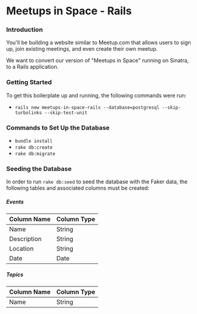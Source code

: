 # Meetups in Space - Rails

### Introduction

You'll be building a website similar to Meetup.com that allows users to sign up, join existing meetings, and even create their own meetup.

We want to convert our version of "Meetups in Space" running on Sinatra, to a Rails application.

### Getting Started

To get this boilerplate up and running, the following commands were run:

* `rails new meetups-in-space-rails --database=postgresql --skip-turbolinks --skip-test-unit`

### Commands to Set Up the Database

* `bundle install`
* `rake db:create`
* `rake db:migrate`

### Seeding the Database

In order to run `rake db:seed` to seed the database with the Faker data, the following tables and associated columns must be created:

##### Events
| Column Name | Column Type|
| :---------- | :--------  |
| Name        | String     |
| Description | String     |
| Location    | String     |
| Date        | Date       |

##### Topics
| Column Name | Column Type|
| :---------- | :--------  |
| Name        | String     |
